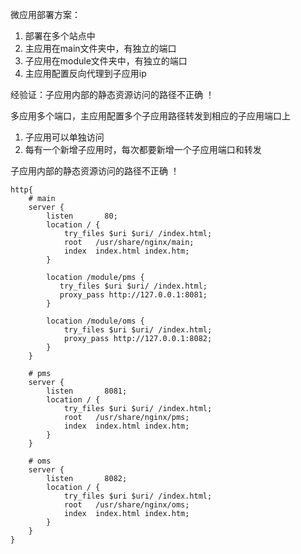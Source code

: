 微应用部署方案：

1. 部署在多个站点中
2. 主应用在main文件夹中，有独立的端口
3. 子应用在module文件夹中，有独立的端口
4. 主应用配置反向代理到子应用ip

经验证：子应用内部的静态资源访问的路径不正确 ！


多应用多个端口，主应用配置多个子应用路径转发到相应的子应用端口上
1. 子应用可以单独访问
2. 每有一个新增子应用时，每次都要新增一个子应用端口和转发

子应用内部的静态资源访问的路径不正确 ！

```
http{
    # main
    server {
        listen       80;
        location / {
            try_files $uri $uri/ /index.html;
            root   /usr/share/nginx/main;
            index  index.html index.htm;
        }
        
        location /module/pms {
           try_files $uri $uri/ /index.html;
           proxy_pass http://127.0.0.1:8081;        
        }
        
        location /module/oms {
            try_files $uri $uri/ /index.html;
            proxy_pass http://127.0.0.1:8082;         
        }
    }
    
    # pms
    server {
        listen       8081;
        location / {
            try_files $uri $uri/ /index.html;
            root   /usr/share/nginx/pms;
            index  index.html index.htm;
        }
    }
    
    # oms
    server {
        listen       8082;
        location / {
            try_files $uri $uri/ /index.html;
            root   /usr/share/nginx/oms;
            index  index.html index.htm;
        }
    }
}
```